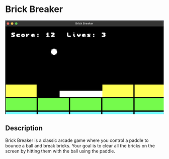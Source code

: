 # Brick Breaker

![Turbo game window with bricks, a paddle, and a ball](screenshot.png)

## Description

Brick Breaker is a classic arcade game where you control a paddle to bounce a ball and break bricks. Your goal is to clear all the bricks on the screen by hitting them with the ball using the paddle.
